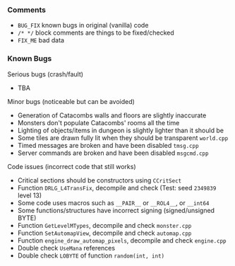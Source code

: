 ### Comments
- `BUG_FIX` known bugs in original (vanilla) code
- `/* */` block comments are things to be fixed/checked
- `FIX_ME` bad data

### Known Bugs
Serious bugs (crash/fault)
- TBA

Minor bugs (noticeable but can be avoided)
- Generation of Catacombs walls and floors are slightly inaccurate
- Monsters don't populate Catacombs' rooms all the time
- Lighting of objects/items in dungeon is slightly lighter than it should be
- Some tiles are drawn fully lit when they should be transparent `world.cpp`
- Timed messages are broken and have been disabled `tmsg.cpp`
- Server commands are broken and have been disabled `msgcmd.cpp`

Code issues (incorrect code that still works)
- Critical sections should be constructors using `CCritSect`
- Function `DRLG_L4TransFix`, decompile and check (Test: seed `2349839` level 13)
- Some code uses macros such as `__PAIR__` or `__ROL4__`, or `__int64`
- Some functions/structures have incorrect signing (signed/unsigned BYTE)
- Function `GetLevelMTypes`, decompile and check `monster.cpp`
- Function `SetAutomapView`, decompile and check `automap.cpp`
- Function `engine_draw_automap_pixels`, decompile and check `engine.cpp`
- Double check `UseMana` references
- Double check `LOBYTE` of function `random(int, int)`

